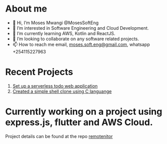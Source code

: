 # About me
- 👋 Hi, I’m Moses Mwangi @MosesSoftEng
- 👀 I’m interested in Software Engineering and Cloud Development.
- 🌱 I’m currently learning AWS, Kotlin and ReactJS.
- 💞️ I’m looking to collaborate on any software related projects.
- 📫 How to reach me email, moses.soft.eng@gmail.com, whatsapp +254115227963


# Recent Projects
1. [Set up a serverless todo web application](https://github.com/MosesSoftEng/udacity-cloud-developer-c4-serverless-todo)
2. [Created a simple shell clone using C languange](https://github.com/Ficharagu/simple_shell)

<!---
MosesSoftEng/MosesSoftEng is a ✨ special ✨ repository because its `README.md` (this file) appears on your GitHub profile.
You can click the Preview link to take a look at your changes.
--->

# Currently working on a project using express.js, flutter and AWS Cloud.
Project details can be found at the repo [
remotenitor
](https://github.com/MosesSoftEng/remotenitor)

